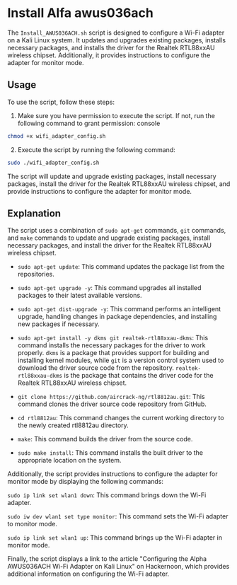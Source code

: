 # Install Alfa awus036ach

The `Install_AWUS036ACH.sh` script is designed to configure a Wi-Fi adapter on a Kali Linux system. It updates and upgrades existing packages, installs necessary packages, and installs the driver for the Realtek RTL88xxAU wireless chipset. Additionally, it provides instructions to configure the adapter for monitor mode.

## Usage
To use the script, follow these steps:

1. Make sure you have permission to execute the script. If not, run the following command to grant permission:
console

```bash
chmod +x wifi_adapter_config.sh
```

2. Execute the script by running the following command:

```bash
sudo ./wifi_adapter_config.sh
```

The script will update and upgrade existing packages, install necessary packages, install the driver for the Realtek RTL88xxAU wireless chipset, and provide instructions to configure the adapter for monitor mode.

## Explanation
The script uses a combination of `sudo apt-get` commands, `git` commands, and `make` commands to update and upgrade existing packages, install necessary packages, and install the driver for the Realtek RTL88xxAU wireless chipset.

* `sudo apt-get update`: This command updates the package list from the repositories.

* `sudo apt-get upgrade -y`: This command upgrades all installed packages to their latest available versions.

* `sudo apt-get dist-upgrade -y`: This command performs an intelligent upgrade, handling changes in package dependencies, and installing new packages if necessary.

* `sudo apt-get install -y dkms git realtek-rtl88xxau-dkms`: This command installs the necessary packages for the driver to work properly. `dkms` is a package that provides support for building and installing kernel modules, while `git` is a version control system used to download the driver source code from the repository. `realtek-rtl88xxau-dkms` is the package that contains the driver code for the Realtek RTL88xxAU wireless chipset.

* `git clone https://github.com/aircrack-ng/rtl8812au.git`: This command clones the driver source code repository from GitHub.

* `cd rtl8812au`: This command changes the current working directory to the newly created rtl8812au directory.

* `make`: This command builds the driver from the source code.

* `sudo make install`: This command installs the built driver to the appropriate location on the system.

Additionally, the script provides instructions to configure the adapter for monitor mode by displaying the following commands:

`sudo ip link set wlan1 down`: This command brings down the Wi-Fi adapter.

`sudo iw dev wlan1 set type monitor`: This command sets the Wi-Fi adapter to monitor mode.

`sudo ip link set wlan1 up`: This command brings up the Wi-Fi adapter in monitor mode.

Finally, the script displays a link to the article "Configuring the Alpha AWUS036ACH Wi-Fi Adapter on Kali Linux" on Hackernoon, which provides additional information on configuring the Wi-Fi adapter.

